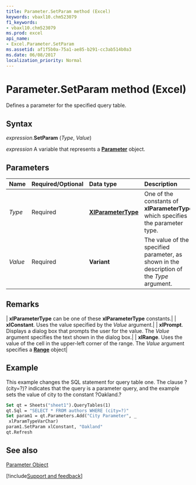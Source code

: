 ```yaml
---
title: Parameter.SetParam method (Excel)
keywords: vbaxl10.chm523079
f1_keywords:
- vbaxl10.chm523079
ms.prod: excel
api_name:
- Excel.Parameter.SetParam
ms.assetid: af1f5b0a-75a1-ae85-b291-cc3ab514b0a3
ms.date: 06/08/2017
localization_priority: Normal
---
```



# Parameter.SetParam method (Excel)

Defines a parameter for the specified query table.


## Syntax

_expression_.**SetParam** (_Type_, _Value_)

_expression_ A variable that represents a **[Parameter](Excel.Parameter.md)** object.


## Parameters

|Name|Required/Optional|Data type|Description|
|:-----|:-----|:-----|:-----|
| _Type_|Required| **[XlParameterType](Excel.XlParameterType.md)**|One of the constants of  **xlParameterType** which specifies the parameter type.|
| _Value_|Required| **Variant**|The value of the specified parameter, as shown in the description of the  _Type_ argument.|

## Remarks





| **xlParameterType** can be one of these **xlParameterType** constants.|
| **xlConstant**. Uses the value specified by the _Value_ argument.|
| **xlPrompt**. Displays a dialog box that prompts the user for the value. The _Value_ argument specifies the text shown in the dialog box.|
| **xlRange**. Uses the value of the cell in the upper-left corner of the range. The _Value_ argument specifies a **[Range](Excel.Range(object).md)** object|

## Example

This example changes the SQL statement for query table one. The clause ?(city=?)? indicates that the query is a parameter query, and the example sets the value of city to the constant ?Oakland.?


```vb
Set qt = Sheets("sheet1").QueryTables(1) 
qt.Sql = "SELECT * FROM authors WHERE (city=?)" 
Set param1 = qt.Parameters.Add("City Parameter", _ 
 xlParamTypeVarChar) 
param1.SetParam xlConstant, "Oakland" 
qt.Refresh
```


## See also


[Parameter Object](Excel.Parameter.md)

[!include[Support and feedback](~/includes/feedback-boilerplate.md)]